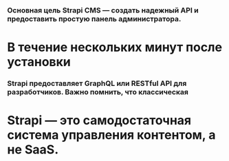 ### Основная цель Strapi CMS — создать надежный API и предоставить простую панель администратора. 
# В течение нескольких минут после установки 
### Strapi предоставляет GraphQL или RESTful API для разработчиков. Важно помнить, что классическая 
# Strapi — это самодостаточная система управления контентом, а не SaaS.
